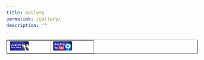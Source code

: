 ```yaml
---
title: Gallery
permalink: /gallery/
description: ""
---
```

<table border="1" style="border-collapse: collapse; width: 100%;">
<tbody>
<tr>
<td style="width: 50%;"><a href="https://www.flickr.com/photos/106251112@N04/sets/"><img src="/images/juyingpg.png" style="width: 50%;"></a>
</td>
<td style="width: 50%;"><a href="https://www.youtube.com/channel/UCiQpfTXaxMLuFHPQC8qPrWw/feed"><img src="/images/juyingyt.png" style="width: 50%;"></a>
</td>
</tr>
</tbody>
</table>